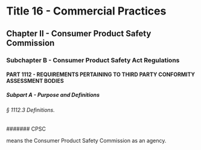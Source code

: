 
# Title 16 - Commercial Practices
## Chapter II - Consumer Product Safety Commission
### Subchapter B - Consumer Product Safety Act Regulations
#### PART 1112 - REQUIREMENTS PERTAINING TO THIRD PARTY CONFORMITY ASSESSMENT BODIES
##### Subpart A - Purpose and Definitions
###### § 1112.3 Definitions.
####### CPSC

means the Consumer Product Safety Commission as an agency.
